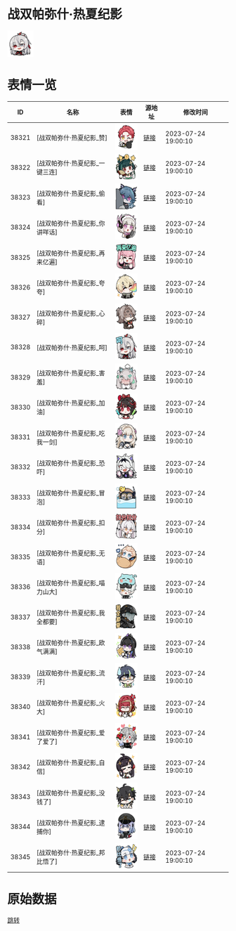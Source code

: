 # 战双帕弥什·热夏纪影

<img src="./cover.png" height="60" alt="cover" />

# 表情一览

|ID|名称|表情|源地址|修改时间|
|----|----|----|----|----|
|38321|[战双帕弥什·热夏纪影_赞]|<img src="./pic/038321_%5B战双帕弥什·热夏纪影_赞%5D.png" height="60" alt="赞"/>|[链接](https://i0.hdslb.com/bfs/garb/06cf23f4829f6844126c79959deb7aabb3bed51f.png)|2023-07-24 19:00:10|
|38322|[战双帕弥什·热夏纪影_一键三连]|<img src="./pic/038322_%5B战双帕弥什·热夏纪影_一键三连%5D.png" height="60" alt="一键三连"/>|[链接](https://i0.hdslb.com/bfs/garb/574b98a0d933981f01a661bed3aca15096f86ed7.png)|2023-07-24 19:00:10|
|38323|[战双帕弥什·热夏纪影_偷看]|<img src="./pic/038323_%5B战双帕弥什·热夏纪影_偷看%5D.png" height="60" alt="偷看"/>|[链接](https://i0.hdslb.com/bfs/garb/08fba038c6ccaf57e7dc95b2c99e4b6f51b518e1.png)|2023-07-24 19:00:10|
|38324|[战双帕弥什·热夏纪影_你讲咩话]|<img src="./pic/038324_%5B战双帕弥什·热夏纪影_你讲咩话%5D.png" height="60" alt="你讲咩话"/>|[链接](https://i0.hdslb.com/bfs/garb/ae42deec327374273088866bc8f3b343b440f862.png)|2023-07-24 19:00:10|
|38325|[战双帕弥什·热夏纪影_再来亿遍]|<img src="./pic/038325_%5B战双帕弥什·热夏纪影_再来亿遍%5D.png" height="60" alt="再来亿遍"/>|[链接](https://i0.hdslb.com/bfs/garb/5ed4e2545b1b0317c031d7efa059aefcd657326f.png)|2023-07-24 19:00:10|
|38326|[战双帕弥什·热夏纪影_夸夸]|<img src="./pic/038326_%5B战双帕弥什·热夏纪影_夸夸%5D.png" height="60" alt="夸夸"/>|[链接](https://i0.hdslb.com/bfs/garb/92f39cea7034a22620936798c83dfb70cc03b62b.png)|2023-07-24 19:00:10|
|38327|[战双帕弥什·热夏纪影_心碎]|<img src="./pic/038327_%5B战双帕弥什·热夏纪影_心碎%5D.png" height="60" alt="心碎"/>|[链接](https://i0.hdslb.com/bfs/garb/cb0c49f9443546b9d3e6fef8b65344abd17987ce.png)|2023-07-24 19:00:10|
|38328|[战双帕弥什·热夏纪影_呵]|<img src="./pic/038328_%5B战双帕弥什·热夏纪影_呵%5D.png" height="60" alt="呵"/>|[链接](https://i0.hdslb.com/bfs/garb/38afeb386d88caae3d0c7b18c3341a0520ab4742.png)|2023-07-24 19:00:10|
|38329|[战双帕弥什·热夏纪影_害羞]|<img src="./pic/038329_%5B战双帕弥什·热夏纪影_害羞%5D.png" height="60" alt="害羞"/>|[链接](https://i0.hdslb.com/bfs/garb/3e98c05229909fdf6b0398785be291906a54312a.png)|2023-07-24 19:00:10|
|38330|[战双帕弥什·热夏纪影_加油]|<img src="./pic/038330_%5B战双帕弥什·热夏纪影_加油%5D.png" height="60" alt="加油"/>|[链接](https://i0.hdslb.com/bfs/garb/8c33e6ecce2cd632098a15426f5ab935ee86c5e4.png)|2023-07-24 19:00:10|
|38331|[战双帕弥什·热夏纪影_吃我一剑]|<img src="./pic/038331_%5B战双帕弥什·热夏纪影_吃我一剑%5D.png" height="60" alt="吃我一剑"/>|[链接](https://i0.hdslb.com/bfs/garb/f295172aada1629ebd7ef3baf77aa5bde5134d4e.png)|2023-07-24 19:00:10|
|38332|[战双帕弥什·热夏纪影_恐吓]|<img src="./pic/038332_%5B战双帕弥什·热夏纪影_恐吓%5D.png" height="60" alt="恐吓"/>|[链接](https://i0.hdslb.com/bfs/garb/be572972a362c70b034d8bf5eb220e6acf203327.png)|2023-07-24 19:00:10|
|38333|[战双帕弥什·热夏纪影_冒泡]|<img src="./pic/038333_%5B战双帕弥什·热夏纪影_冒泡%5D.png" height="60" alt="冒泡"/>|[链接](https://i0.hdslb.com/bfs/garb/9f2c6fe0ae965b5855ffe2e1dc02a4adbfe956d1.png)|2023-07-24 19:00:10|
|38334|[战双帕弥什·热夏纪影_扣分]|<img src="./pic/038334_%5B战双帕弥什·热夏纪影_扣分%5D.png" height="60" alt="扣分"/>|[链接](https://i0.hdslb.com/bfs/garb/1962f486c099a1f8602afe2efedb7c36a029e52d.png)|2023-07-24 19:00:10|
|38335|[战双帕弥什·热夏纪影_无语]|<img src="./pic/038335_%5B战双帕弥什·热夏纪影_无语%5D.png" height="60" alt="无语"/>|[链接](https://i0.hdslb.com/bfs/garb/9a2d2a860a116466dc3894bfbeff12874cba60cb.png)|2023-07-24 19:00:10|
|38336|[战双帕弥什·热夏纪影_喵力山大]|<img src="./pic/038336_%5B战双帕弥什·热夏纪影_喵力山大%5D.png" height="60" alt="喵力山大"/>|[链接](https://i0.hdslb.com/bfs/garb/bdd159273a3c4ece5564a497feb1635e8ff51572.png)|2023-07-24 19:00:10|
|38337|[战双帕弥什·热夏纪影_我全都要]|<img src="./pic/038337_%5B战双帕弥什·热夏纪影_我全都要%5D.png" height="60" alt="我全都要"/>|[链接](https://i0.hdslb.com/bfs/garb/eac502f78330d09d0e9c36f8129db10c863e3a39.png)|2023-07-24 19:00:10|
|38338|[战双帕弥什·热夏纪影_欧气满满]|<img src="./pic/038338_%5B战双帕弥什·热夏纪影_欧气满满%5D.png" height="60" alt="欧气满满"/>|[链接](https://i0.hdslb.com/bfs/garb/e0057509ec808d752e0bd57d0e86932df0a8fde1.png)|2023-07-24 19:00:10|
|38339|[战双帕弥什·热夏纪影_流汗]|<img src="./pic/038339_%5B战双帕弥什·热夏纪影_流汗%5D.png" height="60" alt="流汗"/>|[链接](https://i0.hdslb.com/bfs/garb/47b14782db38399cb9e00701925616ccc8305df1.png)|2023-07-24 19:00:10|
|38340|[战双帕弥什·热夏纪影_火大]|<img src="./pic/038340_%5B战双帕弥什·热夏纪影_火大%5D.png" height="60" alt="火大"/>|[链接](https://i0.hdslb.com/bfs/garb/6bfd06aa5655d015e32ee80bea6bc7523f4c8946.png)|2023-07-24 19:00:10|
|38341|[战双帕弥什·热夏纪影_爱了爱了]|<img src="./pic/038341_%5B战双帕弥什·热夏纪影_爱了爱了%5D.png" height="60" alt="爱了爱了"/>|[链接](https://i0.hdslb.com/bfs/garb/1f10c584735aafd68b68a033028920777218a348.png)|2023-07-24 19:00:10|
|38342|[战双帕弥什·热夏纪影_自信]|<img src="./pic/038342_%5B战双帕弥什·热夏纪影_自信%5D.png" height="60" alt="自信"/>|[链接](https://i0.hdslb.com/bfs/garb/fa9656af61a564de8e8cb319b79764e7b8c561eb.png)|2023-07-24 19:00:10|
|38343|[战双帕弥什·热夏纪影_没钱了]|<img src="./pic/038343_%5B战双帕弥什·热夏纪影_没钱了%5D.png" height="60" alt="没钱了"/>|[链接](https://i0.hdslb.com/bfs/garb/b3c5640dc03218c3b32b3cf18edb07d063ae5e64.png)|2023-07-24 19:00:10|
|38344|[战双帕弥什·热夏纪影_逮捕你]|<img src="./pic/038344_%5B战双帕弥什·热夏纪影_逮捕你%5D.png" height="60" alt="逮捕你"/>|[链接](https://i0.hdslb.com/bfs/garb/928a0adcd2b5543b0dcb8041bf680fb277b57d2e.png)|2023-07-24 19:00:10|
|38345|[战双帕弥什·热夏纪影_邦比悟了]|<img src="./pic/038345_%5B战双帕弥什·热夏纪影_邦比悟了%5D.png" height="60" alt="邦比悟了"/>|[链接](https://i0.hdslb.com/bfs/garb/f4ff1cb843f975094c5138c571085e419bc84717.png)|2023-07-24 19:00:10|

# 原始数据

[跳转](./raw.json)

